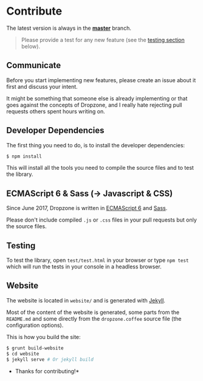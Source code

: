 Contribute
==========

The latest version is always in the **[master](https://gitlab.com/meno/dropzone)**
branch.


> Please provide a test for any new feature (see the [testing section](#testing) below).


Communicate
-----------

Before you start implementing new features, please create an issue about
it first and discuss your intent.

It might be something that someone else is already implementing or that
goes against the concepts of Dropzone, and I really hate rejecting pull
requests others spent hours writing on.


Developer Dependencies
----------------------

The first thing you need to do, is to install the developer dependencies:

```bash
$ npm install
```

This will install all the tools you need to compile the source files and to test
the library.


ECMAScript 6 & Sass (-> Javascript & CSS)
------------------------------------------

Since June 2017, Dropzone is written in [ECMAScript 6](https://babeljs.io/learn-es2015/) and
[Sass](http://sass-lang.com/).

Please don't include compiled `.js` or `.css` files in your pull requests but only the source files.

Testing
-------

To test the library, open `test/test.html` in your browser or type `npm test`
which will run the tests in your console in a headless browser.


Website
-------

The website is located in `website/` and is generated with [Jekyll](http://jekyllrb.com/).

Most of the content of the website is generated, some parts from the `README.md` and some
directly from the `dropzone.coffee` source file (the configuration options).

This is how you build the site:

```bash
$ grunt build-website
$ cd website
$ jekyll serve # Or jekyll build
```

* Thanks for contributing!*

